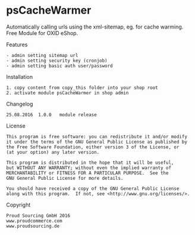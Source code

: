 psCacheWarmer
============

Automatically calling urls using the xml-sitemap, eg. for cache warming.
Free Module for OXID eShop.


Features

	- admin setting sitemap url
	- admin setting security key (cronjob)
	- admin setting basic auth user/password


Installation

	1. copy content from copy_this folder into your shop root
	2. activate module psCacheWarmer in shop admin

	
Changelog

	25.08.2016	1.0.0	module release


License

    This program is free software: you can redistribute it and/or modify
    it under the terms of the GNU General Public License as published by
    the Free Software Foundation, either version 3 of the License, or
    (at your option) any later version.

    This program is distributed in the hope that it will be useful,
    but WITHOUT ANY WARRANTY; without even the implied warranty of
    MERCHANTABILITY or FITNESS FOR A PARTICULAR PURPOSE.  See the
    GNU General Public License for more details.

    You should have received a copy of the GNU General Public License
    along with this program.  If not, see <http://www.gnu.org/licenses/>.
    

Copyright

	Proud Sourcing GmbH 2016
	www.proudcommerce.com
	www.proudsourcing.de
